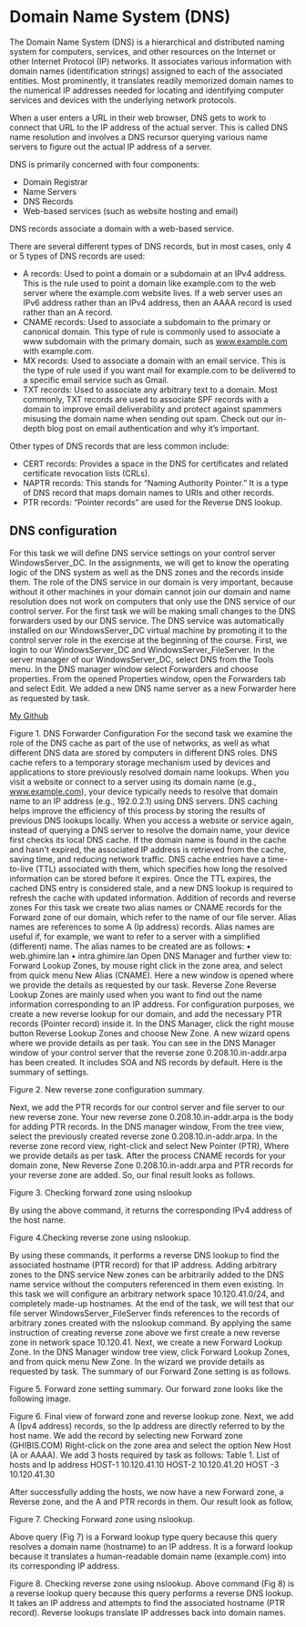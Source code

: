 # Domain Name System (DNS)

The Domain Name System (DNS) is a hierarchical and distributed naming system for computers, services, and other resources on the Internet or other Internet Protocol (IP) networks. It associates various information with domain names (identification strings) assigned to each of the associated entities. Most prominently, it translates readily memorized domain names to the numerical IP addresses needed for locating and identifying computer services and devices with the underlying network protocols.

When a user enters a URL in their web browser, DNS gets to work to connect that URL to the IP address of the actual server. This is called DNS name resolution and involves a DNS recursor querying various name servers to figure out the actual IP address of a server.

DNS is primarily concerned with four components:

*	Domain Registrar
*	Name Servers
*	DNS Records
*	Web-based services (such as website hosting and email)
  
DNS records associate a domain with a web-based service.

There are several different types of DNS records, but in most cases, only 4 or 5 types of DNS records are used:

*	A records: Used to point a domain or a subdomain at an IPv4 address. This is the rule used to point a domain like example.com to the web server where the example.com website lives. If a web server uses an IPv6 address rather than an IPv4 address, then an AAAA record is used rather than an A record.
*	CNAME records: Used to associate a subdomain to the primary or canonical domain. This type of rule is commonly used to associate a www subdomain with the primary domain, such as www.example.com with example.com.
*	MX records: Used to associate a domain with an email service. This is the type of rule used if you want mail for example.com to be delivered to a specific email service such as Gmail.
*	TXT records: Used to associate any arbitrary text to a domain. Most commonly, TXT records are used to associate SPF records with a domain to improve email deliverability and protect against spammers misusing the domain name when sending out spam. Check out our in-depth blog post on email authentication and why it’s important. 

Other types of DNS records that are less common include:

*	CERT records: Provides a space in the DNS for certificates and related certificate revocation lists (CRLs).
*	NAPTR records: This stands for “Naming Authority Pointer.” It is a type of DNS record that maps domain names to URIs and other records.
*	PTR records: “Pointer records” are used for the Reverse DNS lookup.
  
## DNS configuration 
For this task we will define DNS service settings on your control server WindowsServer_DC. In the assignments, we will get to know the operating logic of the DNS system as well as the DNS zones and the records inside them.
The role of the DNS service in our domain is very important, because without it other machines in your domain cannot join our domain and name resolution does not work on computers that only use the DNS service of our control server.
For the first task we will be making small changes to the DNS forwarders used by our DNS service. The DNS service was automatically installed on our WindowsServer_DC virtual machine by promoting it to the control server role in the exercise at the beginning of the course. First, we login to our WindowsServer_DC and WindowsServer_FileServer.
In the server manager of our WindowsServer_DC, select DNS from the Tools menu. In the DNS manager window select Forwarders and choose properties. From the opened Properties window, open the Forwarders tab and select Edit. We added a new DNS name server as a new Forwarder here as requested by task.

[My Github](https://github.com/bishwasghimire22/windowsserver/edit/main/project/grouppolicy1.md)
 
Figure 1. DNS Forwarder Configuration
For the second task we examine the role of the DNS cache as part of the use of networks, as well as what different DNS data are stored by computers in different DNS roles. 
DNS cache refers to a temporary storage mechanism used by devices and applications to store previously resolved domain name lookups. When you visit a website or connect to a server using its domain name (e.g., www.example.com), your device typically needs to resolve that domain name to an IP address (e.g., 192.0.2.1) using DNS servers.
DNS caching helps improve the efficiency of this process by storing the results of previous DNS lookups locally. When you access a website or service again, instead of querying a DNS server to resolve the domain name, your device first checks its local DNS cache. If the domain name is found in the cache and hasn't expired, the associated IP address is retrieved from the cache, saving time, and reducing network traffic.
DNS cache entries have a time-to-live (TTL) associated with them, which specifies how long the resolved information can be stored before it expires. Once the TTL expires, the cached DNS entry is considered stale, and a new DNS lookup is required to refresh the cache with updated information.
Addition of records and reverse zones
For this task we create two alias names or CNAME records for the Forward zone of our domain, which refer to the name of our file server. Alias names are references to some A (Ip address) records. Alias names are useful if, for example, we want to refer to a server with a simplified (different) name. The alias names to be created are as follows:
•	web.ghimire.lan 
•	intra.ghimire.lan
Open DNS Manager and further view to: Forward Lookup Zones, by mouse right click in the zone area, and select from quick menu New Alias (CNAME). Here a new window is opened where we provide the details as requested by our task.
Reverse Zone
Reverse Lookup Zones are mainly used when you want to find out the name information corresponding to an IP address. For configuration purposes, we create a new reverse lookup for our domain, and add the necessary PTR records (Pointer record) inside it.
In the DNS Manager, click the right mouse button Reverse Lookup Zones and choose New Zone. A new wizard opens where we provide details as per task. You can see in the DNS Manager window of your control server that the reverse zone 0.208.10.in-addr.arpa has been created. It includes SOA and NS records by default. 
Here is the summary of settings.
 
Figure 2. New reverse zone configuration summary.

Next, we add the PTR records for our control server and file server to our new reverse zone. Your new reverse zone 0.208.10.in-addr.arpa is the body for adding PTR records.
In the DNS manager window, From the tree view, select the previously created reverse zone 0.208.10.in-addr.arpa. In the reverse zone record view, right-click and select New Pointer (PTR), Where we provide details as per task.
After the process CNAME records for your domain zone, New Reverse Zone 0.208.10.in-addr.arpa and PTR records for your reverse zone are added. So, our final result looks as follows.
 
Figure 3. Checking forward zone using nslookup

By using the above command, it returns the corresponding IPv4 address of the host name.
 
Figure 4.Checking reverse zone using nslookup.

By using these commands, it performs a reverse DNS lookup to find the associated hostname (PTR record) for that IP address.
Adding arbitrary zones to the DNS service
New zones can be arbitrarily added to the DNS name service without the computers referenced in them even existing. In this task we will configure an arbitrary network space 10.120.41.0/24, and completely made-up hostnames. At the end of the task, we will test that our file server WindowsServer_FileServer finds references to the records of arbitrary zones created with the nslookup command.
By applying the same instruction of creating reverse zone above we first create a new reverse zone in network space 10.120.41.
Next, we create a new Forward Lookup Zone. In the DNS Manager window tree view, click Forward Lookup Zones, and from quick menu New Zone. In the wizard we provide details as requested by task. The summary of our Forward Zone setting is as follows.
 
Figure 5. Forward zone setting summary.
Our forward zone looks like the following image.
 
Figure 6. Final view of forward zone and reverse lookup zone.
Next, we add A (Ipv4 address) records, so the Ip address are directly referred to by the host name. We add the record by selecting new Forward zone (GHIBIS.COM) Right-click on the zone area and select the option New Host (A or AAAA). We add 3 hosts required by task as follows:
Table 1. List of hosts and Ip address
HOST-1	10.120.41.10
HOST-2	10.120.41.20
HOST -3	10.120.41.30

After successfully adding the hosts, we now have a new Forward zone, a Reverse zone, and the A and PTR records in them. Our result look as follow,
 
Figure 7. Checking Forward zone using nslookup.

Above query (Fig 7) is a Forward lookup type query because this query resolves a domain name (hostname) to an IP address. It is a forward lookup because it translates a human-readable domain name (example.com) into its corresponding IP address.
 
Figure 8. Checking reverse zone using nslookup.
Above command (Fig 8) is a reverse lookup query because this query performs a reverse DNS lookup. It takes an IP address and attempts to find the associated hostname (PTR record). Reverse lookups translate IP addresses back into domain names.

